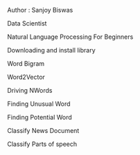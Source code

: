 Author : Sanjoy Biswas

Data Scientist


Natural Language Processing For Beginners

Downloading and install library

Word Bigram

Word2Vector

Driving NWords

Finding Unusual Word

Finding Potential Word

Classify News Document

Classify Parts of speech
